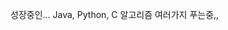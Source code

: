 성장중인... 
Java, Python, C
알고리즘 여러가지 푸는중,,

<!---
backtothefuture3030/backtothefuture3030 is a ✨ special ✨ repository because its `README.md` (this file) appears on your GitHub profile.
You can click the Preview link to take a look at your changes.
--->
